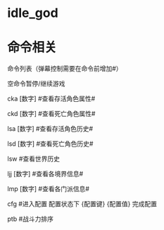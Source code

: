 # idle_god
# 命令相关
命令列表（弹幕控制需要在命令前增加#）

空命令暂停/继续游戏

cka [数字] #查看存活角色属性#

ckd [数字] #查看死亡角色属性#

lsa [数字] #查看存活角色历史#

lsd [数字] #查看死亡角色历史#

lsw #查看世界历史

ljj [数字] #查看各境界信息#

lmp [数字] #查看各门派信息#

cfg #进入配置 配置状态下 {配置键} {配置值} 完成配置

ptb #战斗力排序